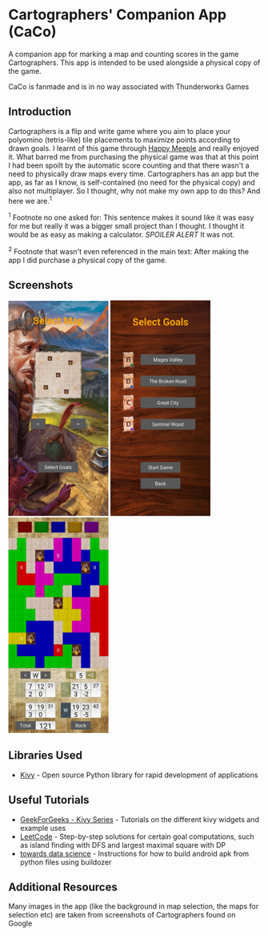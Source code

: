 Cartographers' Companion App (CaCo)
=================

A companion app for marking a map and counting scores in the game Cartographers. This app is intended to be used alongside a physical copy of the game.

CaCo is fanmade and is in no way associated with Thunderworks Games

Introduction
-----------
Cartographers is a flip and write game where you aim to place your polyomino (tetris-like) tile placements to maximize points according to drawn goals. I learnt of this game through [Happy Meeple][0] and really enjoyed it. What barred me from purchasing the physical game was that at this point I had been spoilt by the automatic score counting and that there wasn't a need to physically draw maps every time. Cartographers has an app but the app, as far as I know, is self-contained (no need for the physical copy) and also not multiplayer. So I thought, why not make my own app to do this? And here we are.<sup>1</sup> 

<sup>1</sup> Footnote no one asked for: This sentence makes it sound like it was easy for me but really it was a bigger small project than I thought. I thought it would be as easy as making a calculator. *SPOILER ALERT* It was not.

<sup>2</sup> Footnote that wasn't even referenced in the main text: After making the app I did purchase a physical copy of the game.

[0]: https://www.happymeeple.com/en/

Screenshots
-----------
<p float="left">
<img src="screenshots/map_screenshot.jpg" width="200" />
<img src="screenshots/goals_screenshot.jpg" width="200" />
<img src="screenshots/game_screenshot.jpg" width="200" />
</p>

Libraries Used
--------------
* [Kivy][0] - Open source Python library for rapid development of applications

[0]: https://kivy.org/#home


Useful Tutorials
--------------------
* [GeekForGeeks - Kivy Series][0] - Tutorials on the different kivy widgets and example uses
* [LeetCode][1] - Step-by-step solutions for certain goal computations, such as island finding with DFS and largest maximal square with DP
* [towards data science][2] - Instructions for how to build android apk from python files using buildozer

[0]: https://www.geeksforgeeks.org/kivy-tutorial/
[1]: https://leetcode.com/
[2]: https://towardsdatascience.com/3-ways-to-convert-python-app-into-apk-77f4c9cd55af

Additional Resources
--------------------
Many images in the app (like the background in map selection, the maps for selection etc) are taken from screenshots of Cartographers found on Google
